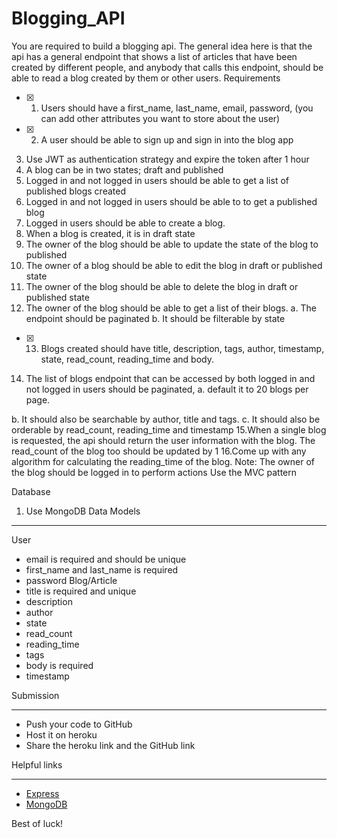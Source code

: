 # Blogging_API

You are required to build a blogging api. The general idea here is that the api has a
general endpoint that shows a list of articles that have been created by different people,
and anybody that calls this endpoint, should be able to read a blog created by them or
other users.
Requirements

- [x] 1. Users should have a first_name, last_name, email, password, (you can add other
attributes you want to store about the user)
- [x] 2. A user should be able to sign up and sign in into the blog app
3. Use JWT as authentication strategy and expire the token after 1 hour
4. A blog can be in two states; draft and published
5. Logged in and not logged in users should be able to get a list of published blogs
created
6. Logged in and not logged in users should be able to to get a published blog
7. Logged in users should be able to create a blog.
8. When a blog is created, it is in draft state
9. The owner of the blog should be able to update the state of the blog to published
10. The owner of a blog should be able to edit the blog in draft or published state
11. The owner of the blog should be able to delete the blog in draft or published state
12. The owner of the blog should be able to get a list of their blogs.
a. The endpoint should be paginated
b. It should be filterable by state
- [x] 13. Blogs created should have title, description, tags, author, timestamp, state,
read_count, reading_time and body.
14. The list of blogs endpoint that can be accessed by both logged in and not logged
in users should be paginated,
a. default it to 20 blogs per page.

b. It should also be searchable by author, title and tags.
c. It should also be orderable by read_count, reading_time and timestamp
15.When a single blog is requested, the api should return the user information with
the blog. The read_count of the blog too should be updated by 1
16.Come up with any algorithm for calculating the reading_time of the blog.
Note:
The owner of the blog should be logged in to perform actions
Use the MVC pattern

Database
1. Use MongoDB
Data Models

___
User
- email is required and should be unique
- first_name and last_name is required
- password
Blog/Article
- title is required and unique
- description
- author
- state
- read_count
- reading_time
- tags
- body is required
- timestamp

Submission

___
- Push your code to GitHub
- Host it on heroku
- Share the heroku link and the GitHub link

Helpful links

___
- [Express](https://expressjs.com/)
- [MongoDB](https://www.mongodb.com/)

Best of luck!

